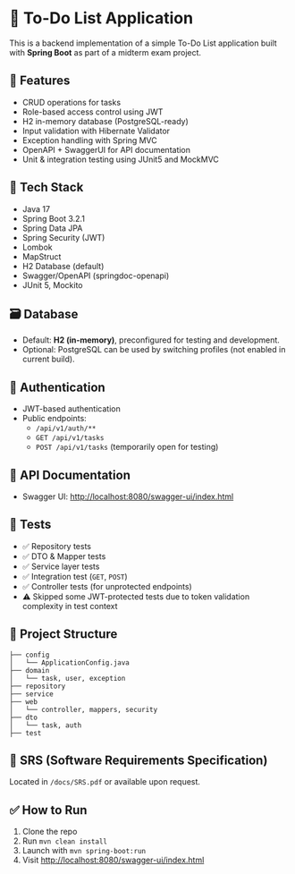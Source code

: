 # 📝 To-Do List Application

This is a backend implementation of a simple To-Do List application built with **Spring Boot** as part of a midterm exam project.

## 📌 Features

- CRUD operations for tasks
- Role-based access control using JWT
- H2 in-memory database (PostgreSQL-ready)
- Input validation with Hibernate Validator
- Exception handling with Spring MVC
- OpenAPI + SwaggerUI for API documentation
- Unit & integration testing using JUnit5 and MockMVC

## 🚀 Tech Stack

- Java 17
- Spring Boot 3.2.1
- Spring Data JPA
- Spring Security (JWT)
- Lombok
- MapStruct
- H2 Database (default)
- Swagger/OpenAPI (springdoc-openapi)
- JUnit 5, Mockito

## 🗃️ Database

- Default: **H2 (in-memory)**, preconfigured for testing and development.
- Optional: PostgreSQL can be used by switching profiles (not enabled in current build).

## 🔐 Authentication

- JWT-based authentication
- Public endpoints:
  - `/api/v1/auth/**`
  - `GET /api/v1/tasks`
  - `POST /api/v1/tasks` (temporarily open for testing)

## 📄 API Documentation

- Swagger UI: [http://localhost:8080/swagger-ui/index.html](http://localhost:8080/swagger-ui/index.html)

## 🧪 Tests

- ✅ Repository tests
- ✅ DTO & Mapper tests
- ✅ Service layer tests
- ✅ Integration test (`GET`, `POST`)
- ✅ Controller tests (for unprotected endpoints)
- ⚠️ Skipped some JWT-protected tests due to token validation complexity in test context

## 📂 Project Structure

```
├── config
│   └── ApplicationConfig.java
├── domain
│   └── task, user, exception
├── repository
├── service
├── web
│   └── controller, mappers, security
├── dto
│   └── task, auth
├── test
```

## 📄 SRS (Software Requirements Specification)

Located in `/docs/SRS.pdf` or available upon request.

## ✅ How to Run

1. Clone the repo
2. Run `mvn clean install`
3. Launch with `mvn spring-boot:run`
4. Visit [http://localhost:8080/swagger-ui/index.html](http://localhost:8080/swagger-ui/index.html)
